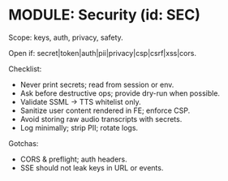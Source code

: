 # MODULE: Security (id: SEC)

Scope: keys, auth, privacy, safety.

Open if: secret|token|auth|pii|privacy|csp|csrf|xss|cors.

Checklist:
- Never print secrets; read from session or env.
- Ask before destructive ops; provide dry-run when possible.
- Validate SSML → TTS whitelist only.
- Sanitize user content rendered in FE; enforce CSP.
- Avoid storing raw audio transcripts with secrets.
- Log minimally; strip PII; rotate logs.

Gotchas:
- CORS & preflight; auth headers.
- SSE should not leak keys in URL or events.
